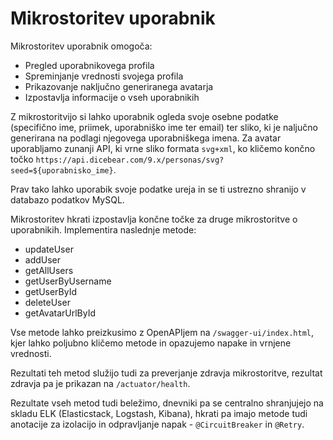 # Mikrostoritev uporabnik

Mikrostoritev uporabnik omogoča:

- Pregled uporabnikovega profila
- Spreminjanje vrednosti svojega profila
- Prikazovanje naključno generiranega avatarja
- Izpostavlja informacije o vseh uporabnikih

Z mikrostoritvijo si lahko uporabnik ogleda svoje osebne podatke (specifično ime, priimek, uporabniško
ime ter email) ter sliko, ki je naljučno generirana na podlagi njegovega uporabniškega imena.
Za avatar uporabljamo zunanji API, ki vrne sliko formata `svg+xml`, ko kličemo končno točko
`https://api.dicebear.com/9.x/personas/svg?seed=${uporabnisko_ime}`.

Prav tako lahko uporabik svoje podatke ureja in se ti ustrezno shranijo v databazo podatkov MySQL.

Mikrostoritev hkrati izpostavlja končne točke za druge mikrostoritve o uporabnikih. Implementira
naslednje metode:

- updateUser
- addUser
- getAllUsers
- getUserByUsername
- getUserById
- deleteUser
- getAvatarUrlById

Vse metode lahko preizkusimo z OpenAPIjem na `/swagger-ui/index.html`, kjer lahko poljubno kličemo
metode in opazujemo napake in vrnjene vrednosti.

Rezultati teh metod služijo tudi za preverjanje zdravja mikrostoritve, rezultat zdravja pa je prikazan
na `/actuator/health`.

Rezultate vseh metod tudi beležimo, dnevniki pa se centralno shranjujejo na skladu ELK (Elasticstack, Logstash, Kibana),
hkrati pa imajo metode tudi anotacije za izolacijo in odpravljanje napak - `@CircuitBreaker` in `@Retry`.